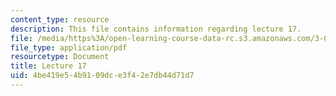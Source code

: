 ```yaml
---
content_type: resource
description: This file contains information regarding lecture 17.
file: /media/https%3A/open-learning-course-data-rc.s3.amazonaws.com/3-024-electronic-optical-and-magnetic-properties-of-materials-spring-2013/4be419e54b9109dce3f42e7db44d71d7_MIT3_024S13_2012lec17.pdf
file_type: application/pdf
resourcetype: Document
title: Lecture 17
uid: 4be419e5-4b91-09dc-e3f4-2e7db44d71d7
---
```

